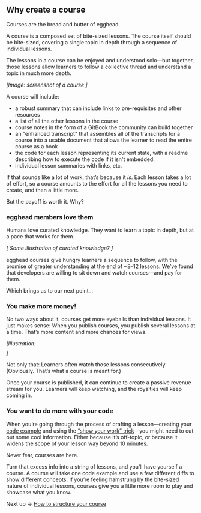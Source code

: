 ## Why create a course
Courses are the bread and butter of egghead.

A course is a composed set of bite-sized lessons. The course itself should be bite-sized, covering a single topic in depth through a sequence of individual lessons.

The lessons in a course can be enjoyed and understood solo—but together, those lessons allow learners to follow a collective thread and understand a topic in much more depth.

*[Image: screenshot of a course ]*

A course will include:

- a robust summary that can include links to pre-requisites and other resources
- a list of all the other lessons in the course
- course notes in the form of a GitBook the community can build together
- an "enhanced transcript" that assembles all of the transcripts for a course into a usable document that allows the learner to read the entire course as a book
- the code for each lesson representing its current state, with a readme describing how to execute the code if it isn't embedded.
- individual lesson summaries with links, etc.

If that sounds like a lot of work, that’s because it *is*. Each lesson takes a lot of effort, so a course amounts to the effort for all the lessons you need to create, and then a little more.

But the payoff is worth it. Why?


### egghead members love them

Humans love curated knowledge. They want to learn a topic in depth, but at a pace that works for them.

*[ Some illustration of curated knowledge? ]*

egghead courses give hungry learners a sequence to follow, with the promise of greater understanding at the end of ~8–12 lessons. We’ve found that developers are willing to sit down and watch courses—and pay for them.

Which brings us to our next point...


### You make more money!

No two ways about it, courses get more eyeballs than individual lessons. It just makes sense: When you publish courses, you publish several lessons at a time. That’s more content and more chances for views.

*[Illustration: $$$$]*

Not only that: Learners often watch those lessons consecutively. (Obviously. That’s what a course is meant for.)

Once your course is published, it can continue to create a passive revenue stream for you. Learners will keep watching, and the royalties will keep coming in.


### You want to do more with your code

When you’re going through the process of crafting a lesson—creating your [code example](https://paper.dropbox.com/doc/05-Create-your-code-example-cDZZONYRKCLyHsIKaIuSY) and using the [“show your work” trick](https://paper.dropbox.com/doc/08-The-show-your-work-trick-LSi5Afd81Ougalm84MYWe)—you might need to cut out some cool information. Either because it’s off-topic, or because it widens the scope of your lesson way beyond 10 minutes.

Never fear, courses are here.

Turn that excess info into a string of lessons, and you’ll have yourself a course. A course will take one code example and use a few different diffs to show different concepts. If you’re feeling hamstrung by the bite-sized nature of individual lessons, courses give you a little more room to play and showcase what you know.

Next up → [How to structure your course](https://paper.dropbox.com/doc/02-How-to-structure-your-course-YfYDW8HSjx7DsAEShXc4X)


